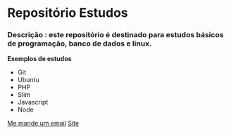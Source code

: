 # Repositório Estudos
### Descrição : este repositório é destinado para estudos básicos de programação, banco de dados e linux.

**Exemplos de estudos**

*   Git
*   Ubuntu
*   PHP
*   Slim
*   Javascript
*   Node


[Me mande um email](mailto:jcsj2010@gmail.com)
[Site](http://www.acrsystem.com.br)
